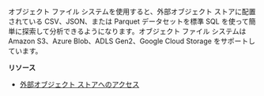 オブジェクト ファイル システムを使用すると、外部オブジェクト ストアに配置されている CSV、JSON、または Parquet データセットを標準 SQL を使って簡単に探索して分析できるようになります。オブジェクト ファイル システムは Amazon S3、Azure Blob、ADLS Gen2、Google Cloud Storage をサポートしています。

**リソース**

-   [外部オブジェクト ストアへのアクセス](https://docs.teradata.com/search/all?query=Access+Your+External+Object+Store&content-lang=en-US)
